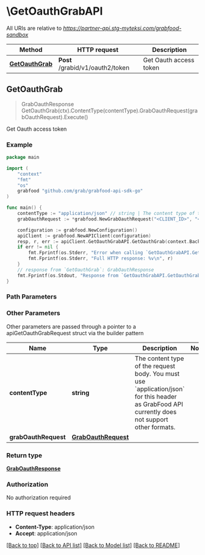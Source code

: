 # \GetOauthGrabAPI

All URIs are relative to *https://partner-api.stg-myteksi.com/grabfood-sandbox*

Method | HTTP request | Description
------------- | ------------- | -------------
[**GetOauthGrab**](GetOauthGrabAPI.md#GetOauthGrab) | **Post** /grabid/v1/oauth2/token | Get Oauth access token



## GetOauthGrab

> GrabOauthResponse GetOauthGrab(ctx).ContentType(contentType).GrabOauthRequest(grabOauthRequest).Execute()

Get Oauth access token

### Example

```go
package main

import (
	"context"
	"fmt"
	"os"
	grabfood "github.com/grab/grabfood-api-sdk-go"
)

func main() {
	contentType := "application/json" // string | The content type of the request body. You must use `application/json` for this header as GrabFood API currently does not support other formats.
	grabOauthRequest := *grabfood.NewGrabOauthRequest("<CLIENT_ID>", "<CLIENT_SECRET>", "client_credentials", "food.partner_api") // GrabOauthRequest | 

	configuration := grabfood.NewConfiguration()
	apiClient := grabfood.NewAPIClient(configuration)
	resp, r, err := apiClient.GetOauthGrabAPI.GetOauthGrab(context.Background()).ContentType(contentType).GrabOauthRequest(grabOauthRequest).Execute()
	if err != nil {
		fmt.Fprintf(os.Stderr, "Error when calling `GetOauthGrabAPI.GetOauthGrab``: %v\n", err)
		fmt.Fprintf(os.Stderr, "Full HTTP response: %v\n", r)
	}
	// response from `GetOauthGrab`: GrabOauthResponse
	fmt.Fprintf(os.Stdout, "Response from `GetOauthGrabAPI.GetOauthGrab`: %v\n", resp)
}
```

### Path Parameters



### Other Parameters

Other parameters are passed through a pointer to a apiGetOauthGrabRequest struct via the builder pattern


Name | Type | Description  | Notes
------------- | ------------- | ------------- | -------------
 **contentType** | **string** | The content type of the request body. You must use &#x60;application/json&#x60; for this header as GrabFood API currently does not support other formats. | 
 **grabOauthRequest** | [**GrabOauthRequest**](GrabOauthRequest.md) |  | 

### Return type

[**GrabOauthResponse**](GrabOauthResponse.md)

### Authorization

No authorization required

### HTTP request headers

- **Content-Type**: application/json
- **Accept**: application/json

[[Back to top]](#) [[Back to API list]](../README.md#documentation-for-api-endpoints)
[[Back to Model list]](../README.md#documentation-for-models)
[[Back to README]](../README.md)

